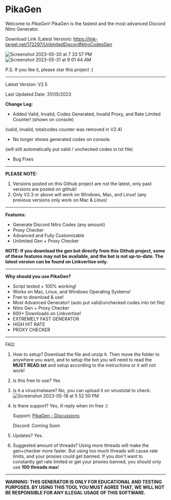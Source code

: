 # PikaGen
Welcome to *PikaGen*! PikaGen is the fastest and the most advanced Discord Nitro Generator.

Download Link (Latest Version): https://link-target.net/172297/UnlimitedDiscordNitroCodesGen

![Screenshot 2023-05-30 at 7 33 57 PM](https://github.com/Pikachu973/PikaGen/assets/78415791/acab73fe-b0bf-4ef5-b2a3-68013b5032d7)
![Screenshot 2023-05-31 at 9 01 44 AM](https://github.com/Pikachu973/PikaGen/assets/78415791/e772606b-b400-4029-9794-642b8bda5945)

P.S. If you like it, please star this project :)

---

Latest Version: V2.5

Last Updated Date: 31/05/2023

**Change Log:**
- Added Valid, Invalid, Codes Generated, Invalid Proxy, and Rate Limited Counter! (shown on console)

(valid, invalid, totalcodes counter was removed in V2.4)


- No longer shows generated codes on console.

(will still automatically put valid / unchecked codes in txt file)


- Bug Fixes

---

**PLEASE NOTE:**
1. Versions posted on this Github project are not the latest, only past versions are posted on github!
2. Only V2.3 or above will work on Windows, Mac, and Linux! (any previous versions only work on Mac & Linux)

---

**Features:**
- Generate Discord Nitro Codes (any amount)
- Proxy Checker
- Advanced and Fully Customizable
- Unlimited Gen + Proxy Checker
 
**NOTE: If you download the gen bot directly from this Github project, some of these features may not be available, and the bot is not up-to-date. The latest version can be found on Linkvertise only.**

---

**Why should you use PikaGen?**
- Script tested + 100% working!
- Works on Mac, Linux, and Windows Operating Systems!
- Free to download & use!
- Most Advanced Generator! (auto put valid/unchecked codes into txt file)
- Nitro Gen + Proxy Checker
- 600+ Downloads on Linkvertise!
- EXTREMELY FAST GENERATOR
- HIGH HIT RATE
- PROXY CHECKER

---

FAQ:
1. How to setup? Download the file and unzip it. Then move the folder to anywhere you want, and to setup the bot you will need to read the **MUST READ.txt** and setup according to the instructions or it will not work!

2. Is this free to use? Yes

3. Is it a virus/malware? No, you can upload it on virustotal to check.
![Screenshot 2023-05-18 at 5 52 50 PM](https://github.com/Pikachu973/PikaGen/assets/78415791/716c7131-c82f-4cd8-bf4d-9f4324484383)

4. Is there support? Yes, ill reply when im free :)

   Support: [PikaGen - Discussions](https://github.com/Pikachu973/PikaGen/discussions)
   
   Discord: Coming Soon

5. Updates? Yes.

6. Suggested amount of threads? Using more threads will make the gen+checker more faster. But using too much threads will cause rate limits, and your proxies could get banned. If you don't want to constantly get rate limited or get your proxies banned, you should only use **100 threads max**!

---

**WARNING: THIS GENERATOR IS ONLY FOR EDUCATIONAL AND TESTING PURPOSES. BY USING THIS TOOL YOU MUST AGREE THAT, WE WILL NOT BE RESPONSIBLE FOR ANY ILLEGAL USAGE OF THIS SOFTWARE.**
